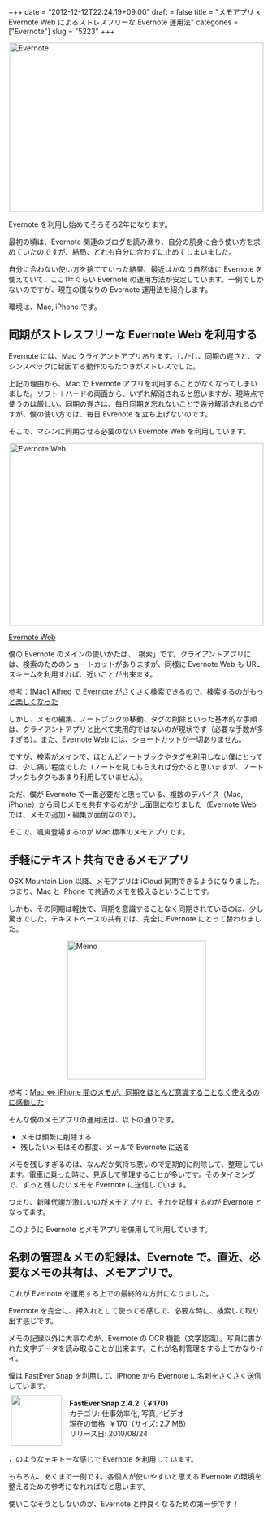 +++
date = "2012-12-12T22:24:19+09:00"
draft = false
title = "メモアプリ x Evernote Web によるストレスフリーな Evernote 運用法"
categories = ["Evernote"]
slug = "5223"
+++

<img style="display:block; margin-left:auto; margin-right:auto;" src="/images/2012/12/evernote.png" alt="Evernote" title="evernote.png" border="0" width="500" height="333" />

Evernote を利用し始めてそろそろ2年になります。

最初の頃は、Evernote 関連のブログを読み漁り、自分の肌身に合う使い方を求めていたのですが、結局、どれも自分に合わずに止めてしまいました。

自分に合わない使い方を捨てていった結果、最近はかなり自然体に Evernote を使えていて、ここ1年ぐらい Evernote の運用方法が安定しています。一例でしかないのですが、現在の僕なりの Evernote 運用法を紹介します。

環境は、Mac, iPhone です。

<h2>同期がストレスフリーな Evernote Web を利用する</h2>

Evernote には、Mac クライアントアプリあります。しかし、同期の遅さと、マシンスペックに起因する動作のもたつきがストレスでした。

上記の理由から、Mac で Evernote アプリを利用することがなくなってしまいました。ソフト＋ハードの両面から、いずれ解消されると思いますが、現時点で使うのは厳しい。同期の遅さは、毎日同期を忘れないことで幾分解消されるのですが、僕の使い方では、毎日 Evrenote を立ち上げないのです。

そこで、マシンに同期させる必要のない Evernote Web を利用しています。

<img style="display:block; margin-left:auto; margin-right:auto;" src="/images/2012/12/Evernote-Web.png" alt="Evernote Web" title="Evernote Web.png" border="0" width="500" height="359" />

<a href="https://www.evernote.com/Home.action#st=p&n=34ac19a9-35f5-466c-b723-c6299a1f24d8" target="_blank">Evernote Web</a>

僕の Evernote のメインの使いかたは、「検索」です。クライアントアプリには、検索のためのショートカットがありますが、同様に Evernote Web も URL スキームを利用すれば、近いことが出来ます。

参考：<a href="http://rakuishi.com/mac/2654/" target="_blank">[Mac] Alfred で Evernote がさくさく検索できるので、検索するのがもっと楽しくなった</a>

しかし、メモの編集、ノートブックの移動、タグの削除といった基本的な手順は、クライアントアプリと比べて実用的ではないのが現状です（必要な手数が多すぎる）。また、Evernote Web には、ショートカットが一切ありません。

ですが、検索がメインで、ほとんどノートブックやタグを利用しない僕にとっては、少し痛い程度でした（ノートを見てもらえれば分かると思いますが、ノートブックもタグもあまり利用していません）。

ただ、僕が Evernote で一番必要だと思っている、複数のデバイス（Mac, iPhone）から同じメモを共有するのが少し面倒になりました（Evernote Web では、メモの追加・編集が面倒なので）。

そこで、颯爽登場するのが Mac 標準のメモアプリです。

<h2>手軽にテキスト共有できるメモアプリ</h2>

OSX Mountain Lion 以降、メモアプリは iCloud 同期できるようになりました。つまり、Mac と iPhone で共通のメモを扱えるということです。

しかも、その同期は軽快で、同期を意識することなく同期されているのは、少し驚きでした。テキストベースの共有では、完全に Evernote にとって替わりました。

<img style="display:block; margin-left:auto; margin-right:auto;" src="/images/2012/08/memo.png" alt="Memo" title="memo.png" border="0" width="273" height="273" />

参考：<a href="http://rakuishi.com/iphone/4422/" target="_blank">Mac ⇔ iPhone 間のメモが、同期をほとんど意識することなく使えるのに感動した</a>

そんな僕のメモアプリの運用法は、以下の通りです。

<ul>
<li>メモは頻繁に削除する</li>
<li>残したいメモはその都度、メールで Evernote に送る</li></ul>

メモを残しすぎるのは、なんだか気持ち悪いので定期的に削除して、整理しています。電車に乗った時に、見返して整理することが多いです。そのタイミングで、ずっと残したいメモを Evernote に送信しています。

つまり、新陳代謝が激しいのがメモアプリで、それを記録するのが Evernote となってます。

このように Evernote とメモアプリを併用して利用しています。

<h2>名刺の管理＆メモの記録は、Evernote で。直近、必要なメモの共有は、メモアプリで。</h2>

これが Evernote を運用する上での最終的な方針になりました。

Evernote を完全に、押入れとして使ってる感じで、必要な時に、検索して取り出す感じです。

メモの記録以外に大事なのが、Evernote の OCR 機能（文字認識）。写真に書かれた文字データを読み取ることが出来ます。これが名刺管理をする上でかなりイイ。

僕は FastEver Snap を利用して、iPhone から Evernote に名刺をさくさく送信しています。

<a href="https://itunes.apple.com/jp/app/id386955086?mt=8&uo=4&at=11l3RT" target="_blank" rel="nofollow"><img width="100" class="alignleft" align="left" src="http://a1851.phobos.apple.com/us/r1000/079/Purple/v4/35/5f/dd/355fddf6-eec2-2851-02b7-20fd5cd53fc9/temp..kagwqqsp.100x100-75.png" style="margin: -5px 15px 1px 5px;"></a><strong> FastEver Snap 2.4.2（￥170）</strong><br> カテゴリ: 仕事効率化, 写真／ビデオ<br> 現在の価格: ￥170（サイズ: 2.7 MB）<br> リリース日: 2010/08/24<br style="clear: both;">

このようなテキトーな感じで Evernote を利用しています。

もちろん、あくまで一例です。各個人が使いやすいと思える Evernote の環境を整えるための参考になれればなと思います。

使いこなそうとしないのが、Evernote と仲良くなるための第一歩です！
